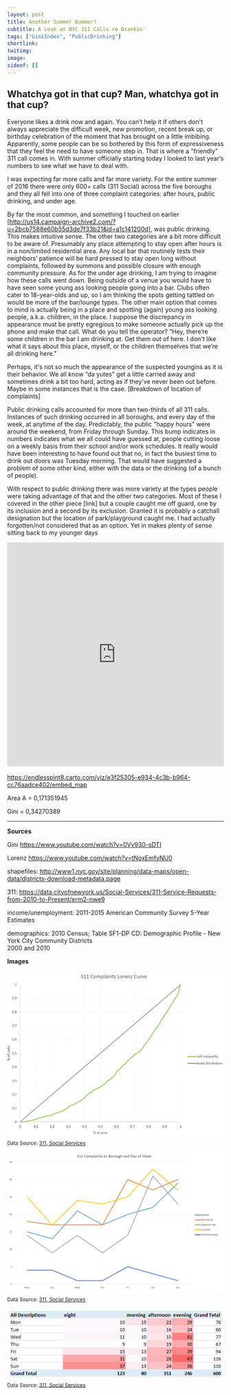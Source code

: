 ```yaml
---
layout: post
title: Another Summer Bummer?
subtitle: A Look at NYC 311 Calls re Drankin'
tags: ["GiniIndex", "PublicDrinking"]
shortlink: 
twitimg: 
image: 
sideof: []
---
```


## Whatchya got in that cup? Man, whatchya got in that cup?

Everyone likes a drink now and again. You can’t help it if others don't always appreciate the difficult week, new promotion, recent break up, or birthday celebration of the moment that has brought on a little imbibing. Apparently,  some people can be so bothered by this form of  expressiveness that they feel the need to have someone step in. That is where a "friendly" 311 call comes in. With summer officially starting today I looked to last year’s numbers to see what we have to deal with.

I was expecting far more calls and far more variety. For the entire summer of 2016 there were only 600+ calls (311 Social) across the five boroughs and they all fell into one of three complaint categories: after hours, public drinking, and under age. 

By far the most common, and something I touched on earlier [http://us14.campaign-archive2.com/?u=2bcb7588e60b55d3de7f33b21&id=a1c141200d], was public drinking. This makes intuitive sense. The other two categories are a bit more difficult to be aware of. Presumably any place attempting to stay open after hours is in a non/limited residential area. Any local bar that routinely tests their neighbors’ patience will be hard pressed to stay open long without complaints, followed by summons and possible closure with enough community pressure. As for the under age drinking, I am trying to imagine how these calls went down. Being outside of a venue you would have to have seen some young ass looking people going into a bar. Clubs often cater to 18-year-olds and up, so I am thinking the spots getting tattled on would be more of the bar/lounge types. The other main option that comes to mind is actually being in a place and spotting (again) young ass looking people, a.k.a. children, in the place. I suppose the discrepancy in appearance must be pretty egregious to make someone actually pick up the phone and make that call. What do you tell the operator? “Hey, there’re some children in the bar I am drinking at. Get them out of here. I don't like what it says about this place, myself, or the children themselves that we’re all drinking here." 

Perhaps, it's not so much the appearance of the suspected youngins as it is their behavior. We all know “da yutes” get a little carried away and sometimes drink a bit too hard, acting as if they’ve never been out before. Maybe in some instances that is the case. [Breakdown of location of complaints]

Public drinking calls accounted for more than two-thirds of all 311 calls. Instances of such drinking occurred in all boroughs, and every day of the week, at anytime of the day. Predictably, the public "happy hours" were around the weekend, from Friday through Sunday. This bump indicates in numbers indicates what we all could have guessed at, people cutting loose on a weekly basis from their school and/or work schedules. It really would have been interesting to have found out that no, in fact the busiest time to drink out doors was Tuesday morning. That would have suggested a problem of some other kind, either with the data or the drinking (of a bunch of people). 

With respect to public drinking there was more variety at the types people were taking advantage of that and the other two categories. Most of these I covered in the other piece [link] but a couple caught me off guard, one by its inclusion and a second by its exclusion. Granted it is probably a catchall designation but the location of park/playground caught me. I had actually forgotten/not considered that as an option. Yet in makes plenty of sense sitting back to my younger days

<iframe width="100%" height="520" frameborder="0" src="https://endlesspint8.carto.com/viz/e3f25305-e934-4c3b-b964-cc76aadce402/embed_map" allowfullscreen webkitallowfullscreen mozallowfullscreen oallowfullscreen msallowfullscreen></iframe>

https://endlesspint8.carto.com/viz/e3f25305-e934-4c3b-b964-cc76aadce402/embed_map

Area A = 	0,171351945

Gini = 	0,34270389



---

**Sources**

Gini	https://www.youtube.com/watch?v=0Vv930-sDTI

Lorenz	https://www.youtube.com/watch?v=tNoxEmfyNU0

shapefiles: http://www1.nyc.gov/site/planning/data-maps/open-data/districts-download-metadata.page

311: https://data.cityofnewyork.us/Social-Services/311-Service-Requests-from-2010-to-Present/erm2-nwe9
		
income/unemployment: 2011-2015 American Community Survey 5-Year Estimates		
			
demographics: 2010 Census; Table SF1-DP  CD:  Demographic Profile - New York City Community Districts		
2000 and 2010		


**Images**


<img src="/gallery/2017/summerbummer/311_lorenzgini.PNG" alt="311_lorenzgini" /><br />
<sub>Data Source: <a href="https://data.cityofnewyork.us/Social-Services/311-Service-Requests-from-2010-to-Present/erm2-nwe9" target="_blank">311, Social Services</a></sub>

 
<img src="/gallery/2017/summerbummer/311_dayofweek.PNG" alt="311_dayofweek" /><br />
<sub>Data Source: <a href="https://data.cityofnewyork.us/Social-Services/311-Service-Requests-from-2010-to-Present/erm2-nwe9" target="_blank">311, Social Services</a></sub>

 
<img src="/gallery/2017/summerbummer/311_heatmap.PNG" alt="311_heatmap" /><br />
<sub>Data Source: <a href="https://data.cityofnewyork.us/Social-Services/311-Service-Requests-from-2010-to-Present/erm2-nwe9" target="_blank">311, Social Services</a></sub>
